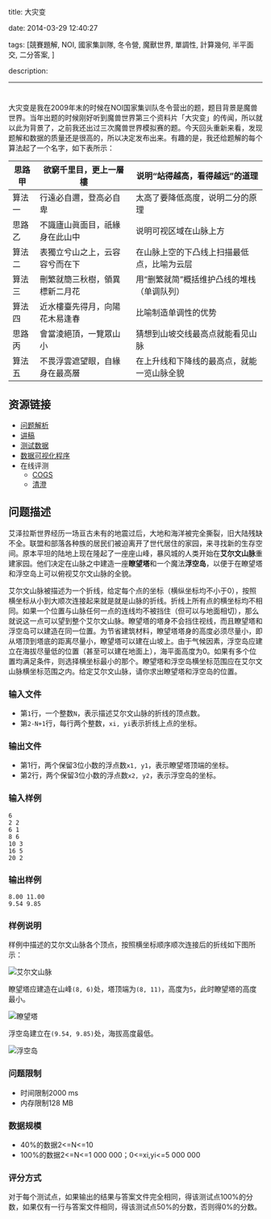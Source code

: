 title: 大灾变

date: 2014-03-29 12:40:27

tags: [競賽題解, NOI, 國家集訓隊, 冬令營, 魔獸世界, 單調性, 計算幾何, 半平面交, 二分答案, ]

description: 

---
# 

大灾变是我在2009年末的时候在NOI国家集训队冬令营出的题，题目背景是魔兽世界。当年出题的时候刚好听到魔兽世界第三个资料片「大灾变」的传闻，所以就以此为背景了，之前我还出过三次魔兽世界模拟赛的题。今天回头重新来看，发现题解和数据的质量还是很高的，所以决定发布出来。有趣的是，我还给题解的每个算法起了一个名字，如下表所示：

思路甲  |  欲窮千里目，更上一層樓  |  说明“站得越高，看得越远”的道理   
---|---|---  
算法一  |  行遠必自邇，登高必自卑  |  太高了要降低高度，说明二分的原理   
思路乙  |  不識廬山眞面目，祇緣身在此山中  |  说明可视区域在山脉上方   
算法二  |  表獨立兮山之上，云容容兮而在下  |  在山脉上空的下凸线上扫描最低点，比喻为云层   
算法三  |  刪繁就簡三秋樹，領異標新二月花  |  用“删繁就简”概括维护凸线的堆栈（单调队列）   
算法四  |  近水樓臺先得月，向陽花木易逢春  |  比喻制造单调性的优势   
思路丙  |  會當淩絕頂，一覽眾山小  |  猜想到山坡交线最高点就能看见山脉   
算法五  |  不畏浮雲遮望眼，自緣身在最高層  |  在上升线和下降线的最高点，就能一览山脉全貌   
  
## 资源链接

  * [问题解析](https://www.byvoid.com/upload/blog/cataclysm/cataclysm-solution.pdf)
  * [讲稿](https://www.byvoid.com/upload/blog/cataclysm/cataclysm-speech.pptx)
  * [测试数据](https://www.byvoid.com/upload/blog/cataclysm/cataclysm-data.zip)
  * [数据可视化程序](https://www.byvoid.com/upload/blog/cataclysm/cataclysm-GUI.zip)
  * 在线评测
    * [COGS](http://cojs.tk/cogs/problem/problem.php?pid=403)
    * [清澄](http://www.tsinsen.com/A1215)

## 问题描述

艾泽拉斯世界经历一场亘古未有的地震过后，大地和海洋被完全撕裂，旧大陆残缺不全。联盟和部落各种族的居民们被迫离开了世代居住的家园，来寻找新的生存空间。原本平坦的陆地上现在隆起了一座座山峰，暴风城的人类开始在**艾尔文山脉**重建家园。他们决定在山脉之中建造一座**瞭望塔**和一个魔法**浮空岛**，以便于在瞭望塔和浮空岛上可以俯视艾尔文山脉的全貌。

艾尔文山脉被描述为一个折线，给定每个点的坐标（横纵坐标均不小于0），按照横坐标从小到大顺次连接起来就是就是山脉的折线。折线上所有点的横坐标均不相同。如果一个位置与山脉任何一点的连线均不被挡住（但可以与地面相切），那么就说这一点可以望到整个艾尔文山脉。瞭望塔的塔身不会挡住视线，而且瞭望塔和浮空岛可以建造在同一位置。为节省建筑材料，瞭望塔塔身的高度必须尽量小，即从塔顶到塔底的距离尽量小，瞭望塔可以建在山坡上。由于气候因素，浮空岛应建立在海拔尽量低的位置（甚至可以建在地面上），海平面高度为0。如果有多个位置均满足条件，则选择横坐标最小的那个。瞭望塔和浮空岛横坐标范围应在艾尔文山脉横坐标范围之内。给定艾尔文山脉，请你求出瞭望塔和浮空岛的位置。

### 输入文件

  * 第`1`行，一个整数`N`，表示描述艾尔文山脉的折线的顶点数。
  * 第`2-N+1`行，每行两个整数，`xi, yi`表示折线上点的坐标。

### 输出文件

  * 第1行，两个保留3位小数的浮点数`x1, y1`，表示瞭望塔顶端的坐标。
  * 第2行，两个保留3位小数的浮点数`x2, y2`，表示浮空岛的坐标。

### 输入样例
    
    
    6
    2 2
    6 1
    8 6
    10 3
    16 5
    20 2

### 输出样例
    
    
    8.00 11.00
    9.54 9.85

### 样例说明

样例中描述的艾尔文山脉各个顶点，按照横坐标顺序顺次连接后的折线如下图所示：

![艾尔文山脉](https://www.byvoid.com/upload/blog/cataclysm/cataclysm1.png)

瞭望塔应建造在山峰`(8, 6)`处，塔顶端为`(8, 11)`，高度为`5`，此时瞭望塔的高度最小。

![瞭望塔](https://www.byvoid.com/upload/blog/cataclysm/cataclysm2.png)

浮空岛建立在`(9.54, 9.85)`处，海拔高度最低。

![浮空岛](https://www.byvoid.com/upload/blog/cataclysm/cataclysm3.png)

### 问题限制

  * 时间限制2000 ms
  * 内存限制128 MB

### 数据规模

  * 40%的数据2<=N<=10
  * 100%的数据2<=N<=1 000 000；0<=xi,yi<=5 000 000

### 评分方式

对于每个测试点，如果输出的结果与答案文件完全相同，得该测试点100%的分数，如果仅有一行与答案文件相同，得该测试点50%的分数，否则得0%的分数。
